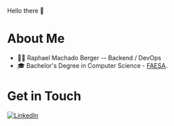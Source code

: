 Hello there 👋

# About Me
- 🧑‍💻 Raphael Machado Berger -- Backend / DevOps
- 🎓 Bachelor's Degree in Computer Science - [FAESA](https://www.faesa.br/).

# Get in Touch
[![LinkedIn](https://img.shields.io/badge/linkedin-%230077B5.svg?style=for-the-badge&logo=linkedin&logoColor=white)](https://www.linkedin.com/in/raphaelmberger/)
